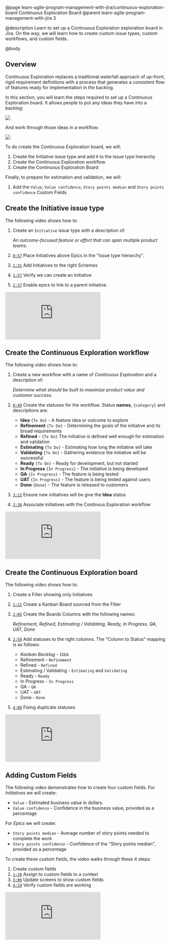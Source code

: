 @page learn-agile-program-management-with-jira/continuous-exploration-board Continuous Exploration Board
@parent learn-agile-program-management-with-jira 3

@description Learn to set up a Continuous Exploration 
exploration board in Jira. On the way, we will learn how to create
custom issue types, custom workflows, and custom fields.

@body

## Overview

Continuous Exploration replaces a traditional waterfall approach of up-front, rigid requirement definitions with a process that generates a consistent flow of features ready for implementation in the backlog. 

In this section, you will learn the steps required to set up a Continuous Exploration board.  It allows people to put any ideas they have into a backlog:

<img src="../static/img/program-management-with-jira/exploration-backlog.png"
  class="content-400-800-shadow"/>

And work through those ideas in a workflow:

<img src="../static/img/program-management-with-jira/exploration-board.png"
  class="content-400-800-shadow"/>

To do create the Continuous Exploration board, we will:

1. Create the Initiative issue type and add it to the issue type hierarchy
2. Create the Continuous Exploration workflow
3. Create the Continuous Exploration Board

Finally, to prepare for estimation and validation, we will:

1. Add the `Value`, `Value confidence`, `Story points median` and `Story points confidence` Custom Fields



## Create the Initiative issue type


The following video shows how to:

1. Create an `Initiative` issue type with a description of:

   _An outcome-focused feature or effort that can span multiple product teams._
2. <code>[0:57](https://youtu.be/rBYxqhNGGmQ?t=57)</code> Place Initiatives above Epics in the "Issue type hierarchy".
3. <code>[1:31](https://youtu.be/rBYxqhNGGmQ?t=91)</code> Add Initiatives to the right Schemes
4. <code>[1:57](https://youtu.be/rBYxqhNGGmQ?t=117)</code> Verify we can create an Initiative
5. <code>[2:37](https://youtu.be/rBYxqhNGGmQ?t=157)</code> Enable epics to link to a parent initiative.

<iframe class="block-16-by-9" src="https://www.youtube.com/embed/rBYxqhNGGmQ" title="YouTube video player" frameborder="0" allow="accelerometer; autoplay; clipboard-write; encrypted-media; gyroscope; picture-in-picture; web-share" allowfullscreen></iframe>

## Create the Continuous Exploration workflow

The following video shows how to:

1. Create a new workflow with a name of _Continuous Exploration_ and a description of:

   _Determine what should be built to maximize product value and customer success._

2. <code>[0:49](https://youtu.be/QZzKaGHZ54o?t=49)</code> Create the statuses for the workflow. Status __names__, `{category}` and descriptions are:

   - __Idea__ `{To Do}` - A feature idea or outcome to explore
   - __Refinement__ `{To Do}` - Determining the goals of the initiative and its broad requirements
   - __Refined__ - `{To Do}` The initiative is defined well enough for estimation and validation
   - __Estimating__ `{To Do}` - Estimating how long the initiative will take
   - __Validating__ `{To Do}` - Gathering evidence the initiative will be successful
   - __Ready__ `{To Do}` - Ready for development, but not started
   - __In Progress__ `{In Progress}` - The initiative is being developed
   - __QA__ `{In Progress}` - The feature is being tested
   - __UAT__ `{In Progress}` - The feature is being tested against users
   - __Done__ `{Done}` - The feature is released to customers

3. <code>[3:12](https://youtu.be/QZzKaGHZ54o?t=192)</code> Ensure new initiatives will be give the __Idea__ status

4. <code>[3:36](https://youtu.be/QZzKaGHZ54o?t=216)</code> Associate initiatives with the Continous Exploration workflow

<iframe class="block-16-by-9" src="https://www.youtube.com/embed/QZzKaGHZ54o" title="YouTube video player" frameborder="0" allow="accelerometer; autoplay; clipboard-write; encrypted-media; gyroscope; picture-in-picture; web-share" allowfullscreen></iframe>


## Create the Continuous Exploration board

The following video shows how to:

1. Create a Filter showing only Initiatives
2. <code>[1:21](https://youtu.be/KZGr3EB5bsA?t=81)</code> Create a Kanban Board sourced from the Filter
3. <code>[2:05](https://youtu.be/KZGr3EB5bsA?t=125)</code> Create the Boards Columns with the following names:
   
   _Refinement, Refined, Estimating / Validating, Ready, In Progress, QA, UAT, Done_
   
4. <code>[2:58](https://youtu.be/KZGr3EB5bsA?t=178)</code> Add statuses to the right columns. The "Column to Status" mapping is as follows:

   - _Kanban Backlog_ - `IDEA`
   - Refinement - `Refinement`
   - Refined - `Refined`
   - Estimating / Validating - `Estimating` and `Validating`
   - Ready - `Ready`
   - In Progress - `In Progress`
   - QA - `QA`
   - UAT - `UAT`
   - Done - `Done`

5. <code>[4:00](https://youtu.be/KZGr3EB5bsA?t=240)</code> Fixing duplicate statuses

<iframe class="block-16-by-9" src="https://www.youtube.com/embed/KZGr3EB5bsA" title="YouTube video player" frameborder="0" allow="accelerometer; autoplay; clipboard-write; encrypted-media; gyroscope; picture-in-picture; web-share" allowfullscreen></iframe>


## Adding Custom Fields

The following video demonstrates how to create four custom fields. For _Initiatives_ we will create:

- `Value` - Estimated business value in dollars.
- `Value confidence` - Confidence in the business value, provided as a percentage

For _Epics_ we will create:

- `Story points median` - Average number of story points needed to complete the work
- `Story points confidence` - Confidence of the "Story points median", provided as a percentage

To create these custom fields, the video walks through these 4 steps:

1. Create custom fields
2. <code>[1:16](https://youtu.be/SUcM798b9-w?t=76)</code> Assign to custom fields to a context
3. <code>[3:06](https://youtu.be/SUcM798b9-w?t=186)</code> Update screens to show custom fields
4. <code>[4:19](https://youtu.be/SUcM798b9-w?t=259)</code> Verify custom fields are working


<iframe class="block-16-by-9" src="https://www.youtube.com/embed/SUcM798b9-w" title="YouTube video player" frameborder="0" allow="accelerometer; autoplay; clipboard-write; encrypted-media; gyroscope; picture-in-picture; web-share" allowfullscreen></iframe>
